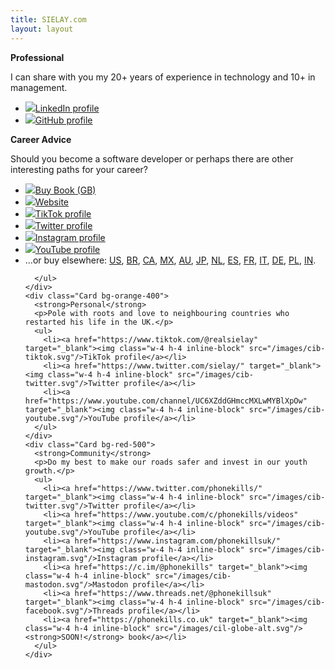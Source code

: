 ```yaml
---
title: SIELAY.com
layout: layout
---
```

<div class="Hero">
    <div class="Hero__left"></div>
    <div class="Hero__center"></div>
    <div class="Hero__right"></div>
</div>
<div class="Cards">
    <div class="Card bg-blue-400">
      <strong>Professional</strong>
      <p>I can share with you my 20+ years of experience in technology and 10+ in management.</p>
      <ul>
        <li><a href="https://www.linkedin.com/in/sielay/" target="_blank"><img class="w-4 h-4 inline-block" src="/images/cib-linkedin.svg"/>LinkedIn profile</a></li>
        <li><a href="https://www.github.com/sielay/" target="_blank"><img class="w-4 h-4 inline-block" src="/images/cib-github.svg"/>GitHub profile</a></li>
      </ul>
      <strong class="mt-6 block">Career Advice</strong>
      <p>Should you become a software developer or perhaps there are other interesting paths for your career?</p>
      <ul>
        <li><a href="https://www.amazon.co.uk/dp/B0B3LP8Z8M" target="_blank"><img class="w-4 h-4 inline-block" src="/images/cib-amazon.svg"/>Buy Book (GB)</a></li>
        <li><a href="https://becomingdeveloper.com" target="_blank"><img class="w-4 h-4 inline-block" src="/images/cil-globe-alt.svg"/>Website</a></li>
        <li><a href="https://www.tiktok.com/@shouldyoubecomedeveloper" target="_blank"><img class="w-4 h-4 inline-block" src="/images/cib-tiktok.svg"/>TikTok profile</a></li>
        <li><a href="https://www.twitter.com/coderebased/" target="_blank"><img class="w-4 h-4 inline-block" src="/images/cib-twitter.svg"/>Twitter profile</a></li>
        <li><a href="https://www.instagram.com/shouldyoubecomedeveloper/" target="_blank"><img class="w-4 h-4 inline-block" src="/images/cib-instagram.svg"/>Instagram profile</a></li>
        <li><a href="https://youtube.com/channel/UChzpCoVwXu2ii_UQkuGEQGQ" target="_blank"><img class="w-4 h-4 inline-block" src="/images/cib-youtube.svg"/>YouTube profile</a></li>
        <li>
          ...or buy elsewhere:
          <a href="https://www.amazon.com/dp/B0B3LP8Z8M" target="_blank">US</a>,
          <a href="https://www.amazon.com.br/dp/B0B2CGTMVY" target="_blank">BR</a>,
          <a href="https://www.amazon.ca/dp/B0B2CGTMVY" target="_blank">CA</a>,
          <a href="https://www.amazon.com.mx/Should-You-Become-Software-Developer-ebook/dp/B0B2CGTMVY" target="_blank">MX</a>,
          <a href="https://www.amazon.com.au/dp/B0B2CGTMVY" target="_blank">AU</a>,
          <a href="https://www.amazon.co.jp/dp/B0B2CGTMVY" target="_blank">JP</a>,
          <a href="https://www.amazon.nl/dp/B0B2CGTMVY" target="_blank">NL</a>,
          <a href="https://www.amazon.es/dp/B0B2CGTMVY" target="_blank">ES</a>,
          <a href="https://www.amazon.fr/dp/B0B2CGTMVY" target="_blank">FR</a>,
          <a href="https://www.amazon.it/dp/B0B2CGTMVY" target="_blank">IT</a>,
          <a href="https://www.amazon.de/dp/B0B2CGTMVY" target="_blank">DE</a>,
          <a href="https://www.amazon.pl/Should-you-Become-Software-Developer/dp/B0B3LP8Z8M" target="_blank">PL</a>,
          <a href="https://www.amazon.in/dp/B0B2CGTMVY" target="_blank">IN</a>.
        </li>

      </ul>
    </div>
    <div class="Card bg-orange-400">
      <strong>Personal</strong>
      <p>Pole with roots and love to neighbouring countries who restarted his life in the UK.</p>
      <ul>
        <li><a href="https://www.tiktok.com/@realsielay" target="_blank"><img class="w-4 h-4 inline-block" src="/images/cib-tiktok.svg"/>TikTok profile</a></li>
        <li><a href="https://www.twitter.com/sielay/" target="_blank"><img class="w-4 h-4 inline-block" src="/images/cib-twitter.svg"/>Twitter profile</a></li>
        <li><a href="https://www.youtube.com/channel/UC6XZddGHmccMXLwMYBlXpOw" target="_blank"><img class="w-4 h-4 inline-block" src="/images/cib-youtube.svg"/>YouTube profile</a></li>
      </ul>
    </div>
    <div class="Card bg-red-500">
      <strong>Community</strong>
      <p>Do my best to make our roads safer and invest in our youth growth.</p>
      <ul>
        <li><a href="https://www.twitter.com/phonekills/" target="_blank"><img class="w-4 h-4 inline-block" src="/images/cib-twitter.svg"/>Twitter profile</a></li>
        <li><a href="https://www.youtube.com/c/phonekills/videos" target="_blank"><img class="w-4 h-4 inline-block" src="/images/cib-youtube.svg"/>YouTube profile</a></li>
        <li><a href="https://www.instagram.com/phonekillsuk/" target="_blank"><img class="w-4 h-4 inline-block" src="/images/cib-instagram.svg"/>Instagram profile</a></li>
        <li><a href="https://c.im/@phonekills" target="_blank"><img class="w-4 h-4 inline-block" src="/images/cib-mastodon.svg"/>Mastodon profile</a></li>
        <li><a href="https://www.threads.net/@phonekillsuk" target="_blank"><img class="w-4 h-4 inline-block" src="/images/cib-facebook.svg"/>Threads profile</a></li>
        <li><a href="https://phonekills.co.uk" target="_blank"><img class="w-4 h-4 inline-block" src="/images/cil-globe-alt.svg"/><strong>SOON!</strong> book</a></li>
      </ul>
    </div>
</div>